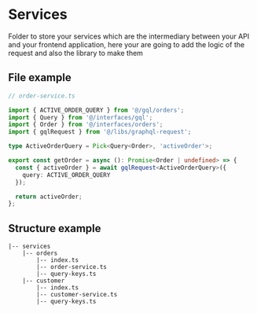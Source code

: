 # Services

Folder to store your services which are the intermediary between your API and your frontend application, here your are going to add the logic of the request and also the library to make them

## File example

```ts
// order-service.ts

import { ACTIVE_ORDER_QUERY } from '@/gql/orders';
import { Query } from '@/interfaces/gql';
import { Order } from '@/interfaces/orders';
import { gqlRequest } from '@/libs/graphql-request';

type ActiveOrderQuery = Pick<Query<Order>, 'activeOrder'>;

export const getOrder = async (): Promise<Order | undefined> => {
  const { activeOrder } = await gqlRequest<ActiveOrderQuery>({
    query: ACTIVE_ORDER_QUERY
  });

  return activeOrder;
};

```


## Structure example

```
|-- services
    |-- orders
        |-- index.ts
        |-- order-service.ts
        |-- query-keys.ts
    |-- customer
        |-- index.ts
        |-- customer-service.ts
        |-- query-keys.ts
```